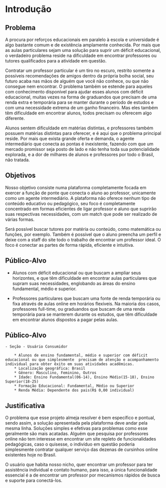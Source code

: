 # Introdução

## Problema
A procura por reforços educacionais em paralelo à escola e universidade é algo bastante comum e de existência amplamente conhecida. Por mais que as aulas particulares sejam uma solução para suprir um déficit educacional, o verdadeiro problema reside na dificuldade em encontrar professores ou tutores qualificados para a atividade em questão. 

Contratar um professor particular é um tiro no escuro, restrito somente a possíveis recomendações de amigos dentro da própria bolha social, seu futuro acaba nas mãos de alguém que você não conhece, ou que não consegue nem encontrar. O problema também se estende para aqueles com conhecimento disponível para ajudar esses alunos com déficit educacional, muitas vezes  na forma de graduandos que precisam de uma renda extra e temporária para se manter durante o período de estudos e com uma necessidade extrema de um ganho financeiro. Mas eles também têm dificuldade em encontrar alunos, todos precisam ou oferecem algo diferente. 

Alunos sentem dificuldade em matérias distintas, e professores também possuem matérias distintas para oferecer, e é aqui que o problema principal reside. Por mais que exista grande oferta e demanda, o agente intermediário que conecta as pontas é inexistente, fazendo com que um mercado promissor seja posto de lado e não tenha toda sua potencialidade explorada, e a dor de milhares de alunos e professores por todo o Brasil, não tratada.


## Objetivos 

Nosso objetivo consiste numa plataforma completamente focada em exercer a função de ponte que conecta o aluno ao professor, unicamente como um agente intermediário.
A plataforma não oferece nenhum tipo de conteúdo educativo ou pedagógico, seu foco é completamente concentrado em formas eficientes de ligar professor e aluno que suprirão suas respectivas necessidades, com um match que pode ser realizado de várias formas.

Será possível buscar tutores por matéria ou conteúdo, como matemática ou funções, por exemplo. Também é possível que o aluno preencha um perfil e deixe com a staff do site todo o trabalho de encontrar um professor ideal. O foco é conectar as partes de forma rápida, eficiente e intuitiva.


## Público-Alvo

- Alunos com déficit educacional ou que buscam a ampliar seus horizontes, e que têm dificuldade em encontrar aulas particulares que supram suas necessidades, englobando as áreas do ensino fundamental, médio e superior.

- Professores particulares que buscam uma fonte de renda temporária ou fixa através de aulas online em horários flexíveis. Na maioria dos casos, professores full-time, ou graduandos que buscam de uma renda temporária para se manterem durante os estudos, que têm dificuldade em encontrar alunos dispostos a pagar pelas aulas.


## Público-Alvo

    - Seção - Usuário Consumidor

        * Alunos de ensino fundamental, médio e superior com déficit educacional ou que simplesmente  precisam de atenção e acompanhamento individual para obter êxito em suas atividades acadêmicas. 
        * Localização geográfica: Brasil
        * Gênero: Masculino, Feminino, Outros
        * Idade: Ensino Fundamental(06-14), Ensino Médio(15-18), Ensino Superior(18-25)
        * Formação Educacional: Fundamental, Médio ou Superior
        * Renda Média: Dependente dos pais(R$ 0,00 individual)



## Justificativa

O problema que esse projeto almeja resolver é bem específico e pontual, sendo assim, a solução apresentada pela plataforma deve andar pela mesma linha. Soluções simples e efetivas para problemas como esse geralmente são mais acatadas. Alguém que pesquisa por professores online não tem interesse em encontrar um site repleto de funcionalidades pedagógicas, caso o quisesse, o indivíduo em questão poderia simplesmente contratar qualquer serviço das dezenas de cursinhos online existentes hoje no Brasil.

O usuário que habita nosso nicho, quer encontrar um professor para ter assistência individual e contato humano, para isso, a única funcionalidade essencial é a de encontrar um professor por mecanismos rápidos de busca e suporte para conectá-los.

